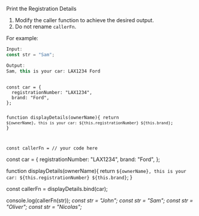 Print the Registration Details

1. Modify the caller function to achieve the desired output.
2. Do not rename `callerFn`.

For example:
```js
Input:
const str = "Sam";

Output:
Sam, this is your car: LAX1234 Ford
```
<codeblock language="javascript" type="exercise" testMode="multipleInput">
<code>
const car = {
  registrationNumber: "LAX1234",
  brand: "Ford",
};

function displayDetails(ownerName){
  return `${ownerName}, this is your car: ${this.registrationNumber} ${this.brand}`;
}

const callerFn = // your code here
</code>

<solution>
const car = {
  registrationNumber: "LAX1234",
  brand: "Ford",
};

function displayDetails(ownerName){
  return `${ownerName}, this is your car: ${this.registrationNumber} ${this.brand}`;
}

const callerFn = displayDetails.bind(car);
</solution>

<testcases>
<caller>
console.log(callerFn(str));
</caller>
<testcase>
<i>
const str = "John";
</i>
</testcase>
<testcase>
<i>
const str = "Sam";
</i>
</testcase>
<testcase>
<i>
const str = "Oliver";
</i>
</testcase>
<testcase>
<i>
const str = "Nicolas";
</i>
</testcase>
</testcases>
</codeblock>
